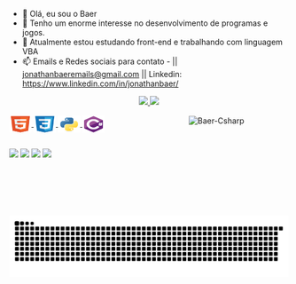 - 👋 Olá, eu sou o Baer
- 👀 Tenho um enorme interesse no desenvolvimento de programas e jogos.
- 🌱 Atualmente estou estudando front-end e trabalhando com linguagem VBA
- 📫 Emails e Redes sociais para contato - || jonathanbaeremails@gmail.com || Linkedin: https://www.linkedin.com/in/jonathanbaer/

<div align="center">
  <a href="https://github.com/BaerSenac">
  <img height="150em" src="https://github-readme-stats.vercel.app/api?username=BaerSenac&show_icons=true&theme=dark&include_all_commits=true&count_private=true"/>
  <img height="150em" src="https://github-readme-stats.vercel.app/api/top-langs/?username=BaerSenac&layout=compact&langs_count=7&theme=dark"/>
</div>
  
  <div style="display: inline_block"><br>
  <img align="center" alt="Baer-HTML" height="30" width="40" src="https://raw.githubusercontent.com/devicons/devicon/master/icons/html5/html5-original.svg">
  <img align="center" alt="Baer-CSS" height="30" width="40" src="https://raw.githubusercontent.com/devicons/devicon/master/icons/css3/css3-original.svg">
  <img align="center" alt="Baer-Python" height="30" width="40" src="https://raw.githubusercontent.com/devicons/devicon/master/icons/python/python-original.svg">
  <img align="center" alt="Baer-Csharp" height="30" width="40" src="https://raw.githubusercontent.com/devicons/devicon/master/icons/csharp/csharp-original.svg">
    <img align="right" alt="Baer-Csharp" height="180" width="180" src="https://media0.giphy.com/media/h1zp6PDxAT2SBMayG3/200w.webp?cid=ecf05e47hvcock32drfqynpkl016aew875xh28h7j6yy6p0k&rid=200w.webp&ct=s">
</div>
  
  ##
  
  <div> 
  <a href="https://www.instagram.com/j_silvabaer/" target="_blank"><img src="https://img.shields.io/badge/-Instagram-%23E4405F?style=for-the-badge&logo=instagram&logoColor=white" target="_blank"></a>
  <a href="https://www.facebook.com/jonathan.baer.3766/" target="_blank"><img src="https://img.shields.io/badge/Facebook-1877F2?style=for-the-badge&logo=facebook&logoColor=white" target="_blank"></a>
  <a href = "mailto:jonathanbaeremails@gmail.com"><img src="https://img.shields.io/badge/Gmail-D14836?style=for-the-badge&logo=gmail&logoColor=white" target="_blank"></a>
  <a href="https://www.linkedin.com/in/jonathanbaer/" target="_blank"><img src="https://img.shields.io/badge/LinkedIn-0077B5?style=for-the-badge&logo=linkedin&logoColor=white" target="_blank"></a> 
 
</div>
  
 ![Snake animation](https://github.com/BaerSenac/JonathanBaer/blob/output/github-contribution-grid-snake.svg)
